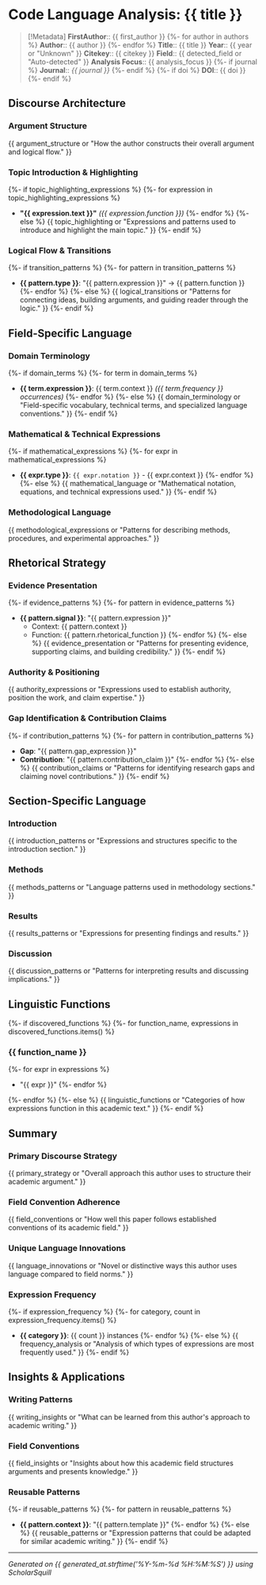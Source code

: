 # Code Language Analysis: {{ title }}

> [!Metadata]
> **FirstAuthor**:: {{ first_author }}
{%- for author in authors %}
> **Author**:: {{ author }}
{%- endfor %}
> **Title**:: {{ title }}
> **Year**:: {{ year or "Unknown" }}
> **Citekey**:: {{ citekey }}
> **Field**:: {{ detected_field or "Auto-detected" }}
> **Analysis Focus**:: {{ analysis_focus }}
{%- if journal %}
> **Journal**:: *{{ journal }}*
{%- endif %}
{%- if doi %}
> **DOI**:: {{ doi }}
{%- endif %}

## Discourse Architecture

### Argument Structure
{{ argument_structure or "How the author constructs their overall argument and logical flow." }}

### Topic Introduction & Highlighting
{%- if topic_highlighting_expressions %}
{%- for expression in topic_highlighting_expressions %}
- **"{{ expression.text }}"** *({{ expression.function }})*
{%- endfor %}
{%- else %}
{{ topic_highlighting or "Expressions and patterns used to introduce and highlight the main topic." }}
{%- endif %}

### Logical Flow & Transitions
{%- if transition_patterns %}
{%- for pattern in transition_patterns %}
- **{{ pattern.type }}**: "{{ pattern.expression }}" → {{ pattern.function }}
{%- endfor %}
{%- else %}
{{ logical_transitions or "Patterns for connecting ideas, building arguments, and guiding reader through the logic." }}
{%- endif %}

## Field-Specific Language

### Domain Terminology
{%- if domain_terms %}
{%- for term in domain_terms %}
- **{{ term.expression }}**: {{ term.context }} *({{ term.frequency }} occurrences)*
{%- endfor %}
{%- else %}
{{ domain_terminology or "Field-specific vocabulary, technical terms, and specialized language conventions." }}
{%- endif %}

### Mathematical & Technical Expressions
{%- if mathematical_expressions %}
{%- for expr in mathematical_expressions %}
- **{{ expr.type }}**: `{{ expr.notation }}` - {{ expr.context }}
{%- endfor %}
{%- else %}
{{ mathematical_language or "Mathematical notation, equations, and technical expressions used." }}
{%- endif %}

### Methodological Language
{{ methodological_expressions or "Patterns for describing methods, procedures, and experimental approaches." }}

## Rhetorical Strategy

### Evidence Presentation
{%- if evidence_patterns %}
{%- for pattern in evidence_patterns %}
- **{{ pattern.signal }}**: "{{ pattern.expression }}" 
  - Context: {{ pattern.context }}
  - Function: {{ pattern.rhetorical_function }}
{%- endfor %}
{%- else %}
{{ evidence_presentation or "Patterns for presenting evidence, supporting claims, and building credibility." }}
{%- endif %}

### Authority & Positioning
{{ authority_expressions or "Expressions used to establish authority, position the work, and claim expertise." }}

### Gap Identification & Contribution Claims
{%- if contribution_patterns %}
{%- for pattern in contribution_patterns %}
- **Gap**: "{{ pattern.gap_expression }}"
- **Contribution**: "{{ pattern.contribution_claim }}"
{%- endfor %}
{%- else %}
{{ contribution_claims or "Patterns for identifying research gaps and claiming novel contributions." }}
{%- endif %}

## Section-Specific Language

### Introduction
{{ introduction_patterns or "Expressions and structures specific to the introduction section." }}

### Methods  
{{ methods_patterns or "Language patterns used in methodology sections." }}

### Results
{{ results_patterns or "Expressions for presenting findings and results." }}

### Discussion
{{ discussion_patterns or "Patterns for interpreting results and discussing implications." }}

## Linguistic Functions

{%- if discovered_functions %}
{%- for function_name, expressions in discovered_functions.items() %}
### {{ function_name }}
{%- for expr in expressions %}
- "{{ expr }}"
{%- endfor %}

{%- endfor %}
{%- else %}
{{ linguistic_functions or "Categories of how expressions function in this academic text." }}
{%- endif %}

## Summary

### Primary Discourse Strategy
{{ primary_strategy or "Overall approach this author uses to structure their academic argument." }}

### Field Convention Adherence
{{ field_conventions or "How well this paper follows established conventions of its academic field." }}

### Unique Language Innovations
{{ language_innovations or "Novel or distinctive ways this author uses language compared to field norms." }}

### Expression Frequency
{%- if expression_frequency %}
{%- for category, count in expression_frequency.items() %}
- **{{ category }}**: {{ count }} instances
{%- endfor %}
{%- else %}
{{ frequency_analysis or "Analysis of which types of expressions are most frequently used." }}
{%- endif %}

## Insights & Applications

### Writing Patterns
{{ writing_insights or "What can be learned from this author's approach to academic writing." }}

### Field Conventions
{{ field_insights or "Insights about how this academic field structures arguments and presents knowledge." }}

### Reusable Patterns
{%- if reusable_patterns %}
{%- for pattern in reusable_patterns %}
- **{{ pattern.context }}**: "{{ pattern.template }}"
{%- endfor %}
{%- else %}
{{ reusable_patterns or "Expression patterns that could be adapted for similar academic writing." }}
{%- endif %}

---
*Generated on {{ generated_at.strftime('%Y-%m-%d %H:%M:%S') }} using ScholarSquill*